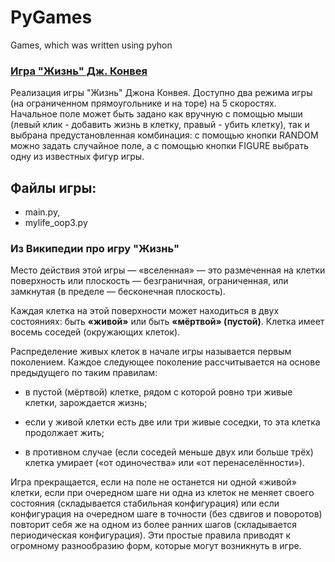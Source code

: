 ﻿# PyGames
Games, which was written using pyhon

### [Игра "Жизнь" Дж. Конвея](https://ru.wikipedia.org/wiki/%D0%96%D0%B8%D0%B7%D0%BD%D1%8C_%28%D0%B8%D0%B3%D1%80%D0%B0%29)

Реализация игры "Жизнь" Джона Конвея. Доступно два режима игры (на ограниченном прямоугольнике и на торе) на 5 скоростях.
Начальное поле может быть задано как вручную с помощью мыши (левый клик - добавить жизнь в клетку, правый - убить клетку), так и выбрана предустановленная комбинация: с помощью кнопки RANDOM можно задать случайное поле, а с помощью кнопки FIGURE выбрать одну из известных фигур игры.

## Файлы игры: 
+ main.py, 
+ mylife_oop3.py

### Из Википедии про игру "Жизнь"

Место действия этой игры — «вселенная» — это размеченная на клетки поверхность или плоскость — безграничная, ограниченная, или замкнутая (в пределе — бесконечная плоскость).

Каждая клетка на этой поверхности может находиться в двух состояниях: быть **«живой»** или быть **«мёртвой» (пустой)**. Клетка имеет восемь соседей (окружающих клеток).

Распределение живых клеток в начале игры называется первым поколением. Каждое следующее поколение рассчитывается на основе предыдущего по таким правилам: 

+ в пустой (мёртвой) клетке, рядом с которой ровно три живые клетки, зарождается жизнь;

+ если у живой клетки есть две или три живые соседки, то эта клетка продолжает жить; 

+ в противном случае (если соседей меньше двух или больше трёх) клетка умирает («от одиночества» или «от перенаселённости»).

Игра прекращается, если на поле не останется ни одной «живой» клетки, если при очередном шаге ни одна из клеток не меняет своего состояния (складывается стабильная конфигурация) или если конфигурация на очередном шаге в точности (без сдвигов и поворотов) повторит себя же на одном из более ранних шагов (складывается периодическая конфигурация). Эти простые правила приводят к огромному разнообразию форм, которые могут возникнуть в игре.